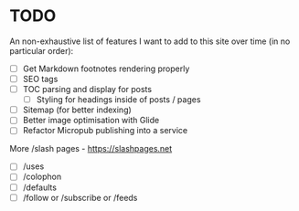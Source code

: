 # TODO

An non-exhaustive list of features I want to add to this site over time (in no particular order):

- [ ] Get Markdown footnotes rendering properly
- [ ] SEO tags
- [ ] TOC parsing and display for posts
    - [ ] Styling for headings inside of posts / pages
- [ ] Sitemap (for better indexing)
- [ ] Better image optimisation with Glide
- [ ] Refactor Micropub publishing into a service

More /slash pages - https://slashpages.net
- [ ] /uses
- [ ] /colophon
- [ ] /defaults
- [ ] /follow or /subscribe or /feeds
